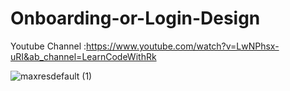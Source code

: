 # Onboarding-or-Login-Design

Youtube Channel :https://www.youtube.com/watch?v=LwNPhsx-uRI&ab_channel=LearnCodeWithRk

![maxresdefault (1)](https://user-images.githubusercontent.com/71060268/134761145-e15088aa-0fcb-4e7a-81a9-d66283d42b1f.jpg)
